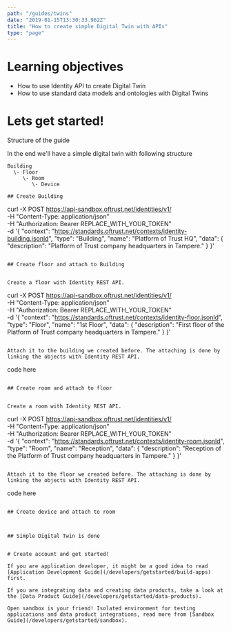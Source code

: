 ```yaml
---
path: "/guides/twins"
date: "2019-01-15T13:30:33.962Z"
title: "How to create simple Digital Twin with APIs"
type: "page"
---
```



# Learning objectives

* How to use Identity API to create Digital Twin
* How to use standard data models and ontologies with Digital Twins



# Lets get started!

Structure of the guide

In the end we'll have a simple digital twin with following structure

```
Building
  \- Floor
     \- Room
        \- Device

## Create Building

```
curl -X POST https://api-sandbox.oftrust.net/identities/v1/ \
-H "Content-Type: application/json" \
-H "Authorization: Bearer REPLACE_WITH_YOUR_TOKEN" \
-d '{
    "context": "https://standards.oftrust.net/contexts/identity-building.jsonld",
    "type": "Building",
    "name": "Platform of Trust HQ",
    "data": {
        "description": "Platform of Trust company headquarters in Tampere."
    }
}'
```

## Create floor and attach to Building


Create a floor with Identity REST API. 

```
curl -X POST https://api-sandbox.oftrust.net/identities/v1/ \
-H "Content-Type: application/json" \
-H "Authorization: Bearer REPLACE_WITH_YOUR_TOKEN" \
-d '{
    "context": "https://standards.oftrust.net/contexts/identity-floor.jsonld",
    "type": "Floor",
    "name": "1st Floor",
    "data": {
        "description": "First floor of the Platform of Trust company headquarters in Tampere."
    }
}'
```

Attach it to the building we created before. The attaching is done by linking the objects with Identity REST API. 

```
code here
```

## Create room and attach to floor


Create a room with Identity REST API. 

```
curl -X POST https://api-sandbox.oftrust.net/identities/v1/ \
-H "Content-Type: application/json" \
-H "Authorization: Bearer REPLACE_WITH_YOUR_TOKEN" \
-d '{
    "context": "https://standards.oftrust.net/contexts/identity-room.jsonld",
    "type": "Room",
    "name": "Reception",
    "data": {
        "description": "Reception of the Platform of Trust company headquarters in Tampere."
    }
}'
```

Attach it to the floor we created before. The attaching is done by linking the objects with Identity REST API. 

```
code here
```

## Create device and attach to room



## Simple Digital Twin is done


# Create account and get started!

If you are application developer, it might be a good idea to read [Application Development Guide](/developers/getstarted/build-apps) first. 

If you are integrating data and creating data products, take a look at the [Data Product Guide](/developers/getstarted/data-products). 

Open sandbox is your friend! Isolated environment for testing applications and data product integrations, read more from [Sandbox Guide](/developers/getstarted/sandbox).